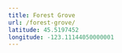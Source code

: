 ```yaml
---
title: Forest Grove
url: /forest-grove/
latitude: 45.5197452
longitude: -123.11144050000001
---
```

